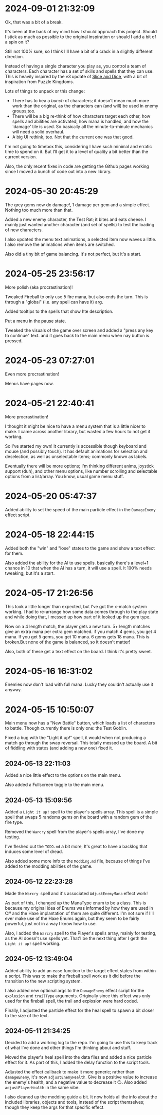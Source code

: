 # 2024-09-01 21:32:09

Ok, that was a bit of a break.

It's been at the back of my mind how I should approach this project. Should I stick as much as possible to the original inspiration or should I add a bit of a spin on it?

Still not 100% sure, so I think I'll have a bit of a crack in a slightly different direction.

Instead of having a single character you play as, you control a team of characters. Each character has a set of skills and spells that they can use. This is heavily inspired by the v3 update of [Slice and Dice](https://tann.itch.io/slice-dice), with a bit of inspiration from Puzzle Kingdoms.

Lots of things to unpack or this change:

- There has to bea a *bunch* of characters; it doesn't mean much more work than the original, as the characters can (and will) be used in enemy groups,too.
- There will be a big re-think of how characters target each other, how spells and abilities are activated, how mana is handled, and how the 'damage' tile is used. So basically all the minute-to-minute mechanics will need a solid overhaul.
- A big UI rethink, too. Not that the current one was that good.

I'm not going to timebox this, considering I have such minimal and erratic time to spend on it. But I'll get it to a level of quality a bit better than the current version.

Also, the only recent fixes in code are getting the Github pages working since I moved a bunch of code out into a new library.

# 2024-05-30 20:45:29

The grey gems now do damage!, 1 damage per gem and a simple effect. Nothing too much more than that.

Added a new enemy character, the Test Rat; it bites and eats cheese. I mainly just wanted another character (and set of spells) to test the loading of new characters.

I also updated the menu text animations, a selected item now waves a little. I also remove the animations when items are switched.

Also did a tiny bit of game balancing. It's not perfect, but it's a start.

# 2024-05-25 23:56:17

More polish (aka procrastination)!

Tweaked Fireball to only use 5 fire mana, but also ends the turn. This is through a "global" (i.e. any spell can have it) arg.

Added tooltips to the spells that show hte description.

Put a menu in the pause state.

Tweaked the visuals of the game over screen and added a "press any key to continue" text. and it goes back to the main menu when nay button is pressed.

# 2024-05-23 07:27:01

Even more procrastination!

Menus have pages now.

# 2024-05-21 22:40:41

More procrastination!

I thought it might be nice to have a menu system that is a little nicer to make. I came across another library, but wasted a few hours to not get it working.

So I've started my own! It currently is accessible though keyboard and mouse (and possibly touch). It has default animations for selection and deselection, as well as unselectable items; commonly known as labels.

Eventually there will be more options; I'm thinking different anims, joystick support (duh), and other menu options, like number scrolling and selectable options from a list/array. You know, usual game menu stuff.

# 2024-05-20 05:47:37

Added ability to set the speed of the main particle effect in the `DamageEnemy` effect script.

# 2024-05-18 22:44:15

Added both the "win" and "lose"  states to the game and show a text effect for them.

Also added the ability for the AI to use spells. basically there's a level+1 chance in 10 that when the AI has a turn, it will use a spell. It 100% needs tweaking, but it's a start.

# 2024-05-17 21:26:56

This took a little longer than expected, but I've got the x-match system working. I had to re-arrange how some data comes through to the play state and while doing that, I messed up how part of it looked up the gem type.

Now on a 4 length match, the player gets a new turn. 5+ length matches give an extra mana per extra gem matched. if you match 4 gems, you get 4 mana. If you get 5 gems, you get 10 mana. 6 gems gets 18 mana. This is broken.But none of the game is balanced, so it doesn't matter!

Also, both of these get a text effect on the board. I think it's pretty sweet.

# 2024-05-16 16:31:02

Enemies now don't load with full mana. Lucky they couldn't actually use it anyway.

# 2024-05-15 10:50:07

Main menu now has a "New Battle" button, which loads a list of characters to battle. Though currently there is only one: the Test Goblin.

Fixed a bug with the "Light it up!" spell, it would when not producing a match go through the swap reversal. This totally messed up the board. A bit of fiddling with states (and adding a new one) fixed it.

## 2024-05-13 22:11:03

Added a nice little effect to the options on the main menu.

Also added a Fullscreen toggle to the main menu.

## 2024-05-13 15:09:56

Added a `Light it up!` spell to the player's spells array. This spell is a simple spell that swaps 5 randoms gems on the board with a random gem of the fire type.

Removed the `Warcry` spell from the player's spells array, I've done my testing.

I've fleshed out the `TODO.md` a bit more, It's great to have a backlog that induces some level of dread.

Also added some more info to the `Modding.md` file, because of things I've added to the modding abilities of the game.

## 2024-05-12 22:23:28

Made the `Warcry `spell and it's associated `AdjustEnemyMana` effect work!

As part of this, I changed up the ManaType enum to be a class. This is because my original idea of Enums was informed by how they are used in C# and the Haxe implantation of them are quite different. I'm not sure if I'll ever make use of the Haxe Enums again, but they seem to be fairly powerful, just not in a way I know how to use.

Also, I added the `Warcry` spell to the Player's spells array, mainly for testing, as the AI doesn't use spells yet. That'l be the next thing after I geth the `Light it up!` spell working.

## 2024-05-12 13:49:04

Added ability to add an ease function to the target effect states from within a script. This was to make the fireball spell work as it did before the transition to the new scripting system.

I also added new optional args to the `DamageEnemy` effect script for the `explosion` and `trailType` arguments. Originally since this effect was only used for the fireball spell, the trail and explosion were hard coded.

Finally, I adjusted the particle effect for the heal spell to spawn a bit closer to the size of the text.

## 2024-05-11 21:34:25

Decided to add a working log to the repo. I'm going to use this to keep track of what I've done and other things I'm thinking about and stuff.

Moved the player's heal spell into the data files and added a nice particle effect for it. As part of this, I added the delay function to the script tools.

Adjusted the effect callback to make it more generic; rather than `damageEnemy`, it's now `adjustEnemyHealth`. Give is a positive value to increase the enemy's health, and a negative value to decrease it 😉. Also added `adjustPlayerHealth` in the same vibe.

I also cleaned up the modding guide a bit. It now holds all the info about the included libraries, objects and tools, instead of the script themselves; though they keep the args for that specific effect.
